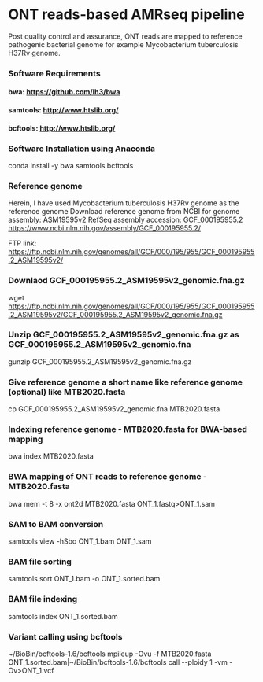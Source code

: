 # ONT reads-based AMRseq pipeline

Post quality control and assurance, ONT reads are mapped to reference pathogenic bacterial genome for example
Mycobacterium tuberculosis H37Rv genome.

### Software Requirements

#### bwa: https://github.com/lh3/bwa
#### samtools: http://www.htslib.org/
#### bcftools: http://www.htslib.org/

### Software Installation using Anaconda

conda install -y bwa samtools bcftools

### Reference genome

Herein, I have used Mycobacterium tuberculosis H37Rv genome as the reference genome
Download reference genome from NCBI for genome assembly: ASM19595v2
RefSeq assembly accession: GCF_000195955.2
https://www.ncbi.nlm.nih.gov/assembly/GCF_000195955.2/

FTP link: https://ftp.ncbi.nlm.nih.gov/genomes/all/GCF/000/195/955/GCF_000195955.2_ASM19595v2/

### Downlaod GCF_000195955.2_ASM19595v2_genomic.fna.gz  

wget https://ftp.ncbi.nlm.nih.gov/genomes/all/GCF/000/195/955/GCF_000195955.2_ASM19595v2/GCF_000195955.2_ASM19595v2_genomic.fna.gz

### Unzip GCF_000195955.2_ASM19595v2_genomic.fna.gz as GCF_000195955.2_ASM19595v2_genomic.fna

gunzip GCF_000195955.2_ASM19595v2_genomic.fna.gz  

### Give reference genome a short name like reference genome (optional) like MTB2020.fasta

cp GCF_000195955.2_ASM19595v2_genomic.fna MTB2020.fasta

### Indexing reference genome - MTB2020.fasta for BWA-based mapping

bwa index MTB2020.fasta

### BWA mapping of ONT reads to reference genome - MTB2020.fasta

bwa mem -t 8 -x ont2d MTB2020.fasta ONT_1.fastq>ONT_1.sam

### SAM to BAM conversion

samtools view -hSbo ONT_1.bam ONT_1.sam

### BAM file sorting

samtools sort ONT_1.bam -o ONT_1.sorted.bam

### BAM file indexing

samtools index ONT_1.sorted.bam

### Variant calling using bcftools

~/BioBin/bcftools-1.6/bcftools mpileup -Ovu  -f MTB2020.fasta ONT_1.sorted.bam|~/BioBin/bcftools-1.6/bcftools call --ploidy 1 -vm -Ov>ONT_1.vcf
